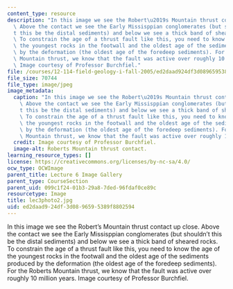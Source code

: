 ```yaml
---
content_type: resource
description: "In this image we see the Robert\u2019s Mountain thrust contact up close.\
  \ Above the contact we see the Early Missisppian conglomerates (but shouldn\u2019\
  t this be the distal sediments) and below we see a thick band of sheared rocks.\
  \ To constrain the age of a thrust fault like this, you need to know the age of\
  \ the youngest rocks in the footwall and the oldest age of the sediments produced\
  \ by the deformation (the oldest age of the foredeep sediments). For the Roberts\
  \ Mountain thrust, we know that the fault was active over roughly 10 million years.\
  \ Image courtesy of Professor Burchfiel."
file: /courses/12-114-field-geology-i-fall-2005/ed2daad924df3d0896595389f8802594_lec3photo2.jpg
file_size: 70744
file_type: image/jpeg
image_metadata:
  caption: "In this image we see the Robert\u2019s Mountain thrust contact up close.\
    \ Above the contact we see the Early Missisppian conglomerates (but shouldn\u2019\
    t this be the distal sediments) and below we see a thick band of sheared rocks.\
    \ To constrain the age of a thrust fault like this, you need to know the age of\
    \ the youngest rocks in the footwall and the oldest age of the sediments produced\
    \ by the deformation (the oldest age of the foredeep sediments). For the Roberts\
    \ Mountain thrust, we know that the fault was active over roughly 10 million years."
  credit: Image courtesy of Professor Burchfiel.
  image-alt: Roberts Mountain thrust contact.
learning_resource_types: []
license: https://creativecommons.org/licenses/by-nc-sa/4.0/
ocw_type: OCWImage
parent_title: Lecture 6 Image Gallery
parent_type: CourseSection
parent_uid: 099c1f24-01b3-29a8-7ded-96fdaf0ce89c
resourcetype: Image
title: lec3photo2.jpg
uid: ed2daad9-24df-3d08-9659-5389f8802594
---
```

In this image we see the Robert’s Mountain thrust contact up close. Above the contact we see the Early Missisppian conglomerates (but shouldn’t this be the distal sediments) and below we see a thick band of sheared rocks. To constrain the age of a thrust fault like this, you need to know the age of the youngest rocks in the footwall and the oldest age of the sediments produced by the deformation (the oldest age of the foredeep sediments). For the Roberts Mountain thrust, we know that the fault was active over roughly 10 million years. Image courtesy of Professor Burchfiel.